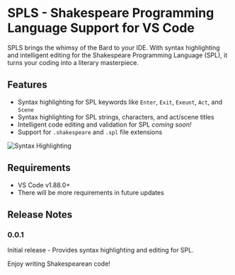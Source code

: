 # SPLS - Shakespeare Programming Language Support for VS Code

SPLS brings the whimsy of the Bard to your IDE. With syntax highlighting and intelligent editing for the Shakespeare Programming Language (SPL), it turns your coding into a literary masterpiece. 

## Features

- Syntax highlighting for SPL keywords like `Enter`, `Exit`, `Exeunt`, `Act`, and `Scene `
- Syntax highlighting for SPL strings, characters, and act/scene titles
- Intelligent code editing and validation for SPL *coming soon!*
- Support for `.shakespeare` and `.spl` file extensions 

![Syntax Highlighting](images/syntax-highlighting.png)

## Requirements

- VS Code v1.88.0+
- There will be more requirements in future updates

## Release Notes

### 0.0.1

Initial release - Provides syntax highlighting and editing for SPL.


Enjoy writing Shakespearean code!
